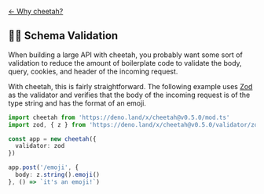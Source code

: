 [← Why cheetah?](https://github.com/azurystudio/cheetah#why-cheetah)

## 🧙‍♂️ Schema Validation

When building a large API with cheetah, you probably want some sort of validation to reduce the amount of boilerplate code to validate the body, query, cookies, and header of the incoming request.

With cheetah, this is fairly straightforward. The following example uses [Zod](https://github.com/colinhacks/zod) as the validator and verifies that the body of the incoming request is of the type string and has the format of an emoji.

```ts
import cheetah from 'https://deno.land/x/cheetah@v0.5.0/mod.ts'
import zod, { z } from 'https://deno.land/x/cheetah@v0.5.0/validator/zod.ts'

const app = new cheetah({
  validator: zod
})

app.post('/emoji', {
  body: z.string().emoji()
}, () => `it's an emoji!`)
```
